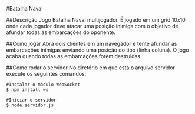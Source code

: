 #Batalha Naval

##Descrição
Jogo Batalha Naval multijogador. É jogado em um grid 10x10 onde cada jogador deve atacar uma posição inimiga com o objetivo de afundar todas as embarcações do oponente.

##Como jogar
Abra dois clientes em um navegador e tente afundar as embarcações inimigas enviando uma posição do tipo (linha coluna). O jogo acaba quando todas as embarcações forem destruidas.

##Como rodar o servidor
No diretório em que está o arquivo servidor execute os seguintes comandos:
```
#Instalar o módulo WebSocket
$ npm install ws

#Iniciar o servidor
$ node servidor.js
```
